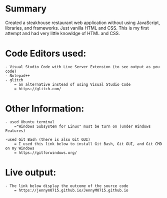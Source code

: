 # Summary 
Created a steakhouse restaurant web application without using JavaScript, libraries, and frameworks. Just vanilla HTML and CSS. This is my first attempt and had very little knowldge of HTML and CSS. 

# Code Editors used: 
    - Visual Studio Code with Live Server Extension (to see output as you code)
    - Notepad++
    - glitch  
        = an alternative instead of using Visual Studio Code
        = https://glitch.com/
    
# Other Information:
    - used Ubuntu terminal
        ="Windows Subsystem for Linux" must be turn on (under Windows Features)

    -used Git Bash (there is also Git GUI)
        = I used this link below to install Git Bash, Git GUI, and Git CMD on my Windows
        = https://gitforwindows.org/

# Live output:
    - The link below display the outcome of the source code
        = https://jennym0715.github.io/JennyM0715.github.io
